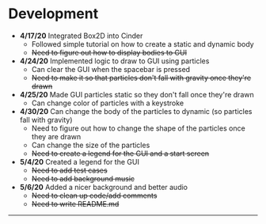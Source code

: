 # Development

- **4/17/20** Integrated Box2D into Cinder 
     - Followed simple tutorial on how to create a static and dynamic body 
     - ~~Need to figure out how to display bodies to GUI~~
- **4/24/20** Implemented logic to draw to GUI using particles 
     - Can clear the GUI when the spacebar is pressed
     - ~~Need to make it so that particles don't fall with gravity once they're drawn~~
- **4/25/20** Made GUI particles static so they don't fall once they're drawn 
    - Can change color of particles with a keystroke
- **4/30/20** Can change the body of the particles to dynamic (so particles fall with gravity)
    - Need to figure out how to change the shape of the particles once they are drawn 
    - Can change the size of the particles 
    - ~~Need to create a legend for the GUI and a start screen~~
- **5/4/20** Created a legend for the GUI 
    - ~~Need to add test cases~~
    - ~~Need to add background music~~
- **5/6/20** Added a nicer background and better audio
    - ~~Need to clean up code/add comments~~
    - ~~Need to write README.md~~
---
